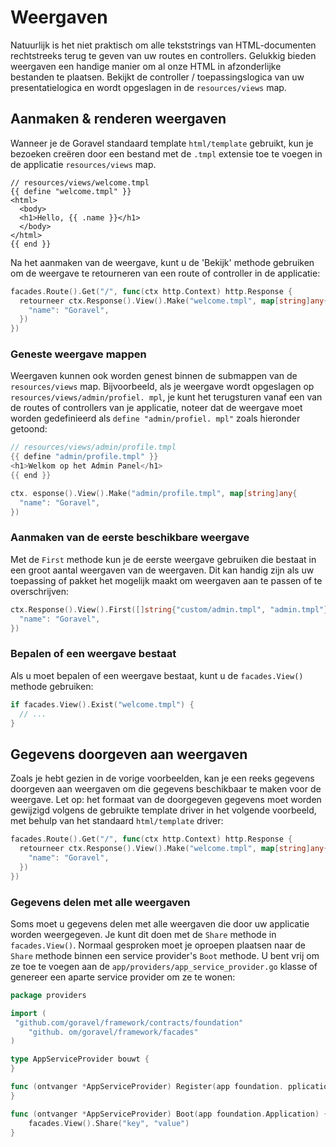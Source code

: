 # Weergaven

Natuurlijk is het niet praktisch om alle tekststrings van HTML-documenten rechtstreeks terug te geven van uw routes en controllers.
Gelukkig bieden weergaven een handige manier om al onze HTML in afzonderlijke bestanden te plaatsen. Bekijkt de controller /
toepassingslogica van uw presentatielogica en wordt opgeslagen in de `resources/views` map.

## Aanmaken & renderen weergaven

Wanneer je de Goravel standaard template `html/template` gebruikt, kun je bezoeken creëren door een bestand met de `.tmpl`
extensie toe te voegen in de applicatie `resources/views` map.

```
// resources/views/welcome.tmpl
{{ define "welcome.tmpl" }}
<html>
  <body>
  <h1>Hello, {{ .name }}</h1>
  </body>
</html>
{{ end }}
```

Na het aanmaken van de weergave, kunt u de 'Bekijk' methode gebruiken om de weergave te retourneren van een route of controller in de applicatie:

```go
facades.Route().Get("/", func(ctx http.Context) http.Response {
  retourneer ctx.Response().View().Make("welcome.tmpl", map[string]any{
    "name": "Goravel",
  })
})
```

### Geneste weergave mappen

Weergaven kunnen ook worden genest binnen de submappen van de `resources/views` map. Bijvoorbeeld, als je weergave
wordt opgeslagen op `resources/views/admin/profiel. mpl`, je kunt het terugsturen vanaf een van de routes of controllers van je applicatie, noteer
dat de weergave moet worden gedefinieerd als `define "admin/profiel. mpl"` zoals hieronder getoond:

```go
// resources/views/admin/profile.tmpl
{{ define "admin/profile.tmpl" }}
<h1>Welkom op het Admin Panel</h1>
{{ end }}

ctx. esponse().View().Make("admin/profile.tmpl", map[string]any{
  "name": "Goravel",
})
```

### Aanmaken van de eerste beschikbare weergave

Met de `First` methode kun je de eerste weergave gebruiken die bestaat in een groot aantal weergaven van de weergaven. Dit kan handig zijn als uw
toepassing of pakket het mogelijk maakt om weergaven aan te passen of te overschrijven:

```go
ctx.Response().View().First([]string{"custom/admin.tmpl", "admin.tmpl"}, map[string]any{
  "name": "Goravel",
})
```

### Bepalen of een weergave bestaat

Als u moet bepalen of een weergave bestaat, kunt u de `facades.View()` methode gebruiken:

```go
if facades.View().Exist("welcome.tmpl") {
  // ...
}
```

## Gegevens doorgeven aan weergaven

Zoals je hebt gezien in de vorige voorbeelden, kan je een reeks gegevens doorgeven aan weergaven om die gegevens beschikbaar te maken voor de weergave.
Let op: het formaat van de doorgegeven gegevens moet worden gewijzigd volgens de gebruikte template driver in het volgende
voorbeeld, met behulp van het standaard `html/template` driver:

```go
facades.Route().Get("/", func(ctx http.Context) http.Response {
  retourneer ctx.Response().View().Make("welcome.tmpl", map[string]any{
    "name": "Goravel",
  })
})
```

### Gegevens delen met alle weergaven

Soms moet u gegevens delen met alle weergaven die door uw applicatie worden weergegeven. Je kunt dit doen met de
`Share` methode in `facades.View()`. Normaal gesproken moet je oproepen plaatsen naar de `Share` methode binnen een service provider's
`Boot` methode. U bent vrij om ze toe te voegen aan de `app/providers/app_service_provider.go` klasse of genereer een aparte
service provider om ze te wonen:

```go
package providers

import (
 "github.com/goravel/framework/contracts/foundation"
    "github. om/goravel/framework/facades"
)

type AppServiceProvider bouwt {
}

func (ontvanger *AppServiceProvider) Register(app foundation. pplication) {
}

func (ontvanger *AppServiceProvider) Boot(app foundation.Application) {
    facades.View().Share("key", "value")
}
```
